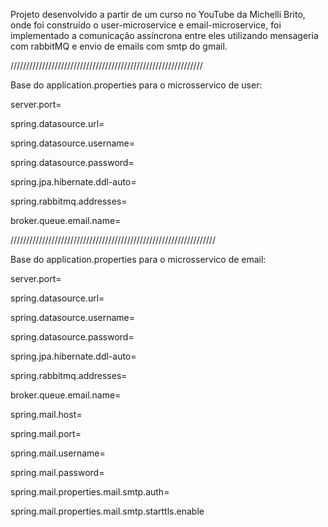 Projeto desenvolvido a partir de um curso no YouTube da Michelli Brito, onde foi construído o user-microservice e email-microservice,
foi implementado a comunicação assíncrona entre eles utilizando mensageria com rabbitMQ e envio de emails com smtp do gmail.

/////////////////////////////////////////////////////////////

Base do application.properties para o microsservico de user:

server.port=

spring.datasource.url=

spring.datasource.username=

spring.datasource.password=

spring.jpa.hibernate.ddl-auto=

spring.rabbitmq.addresses=

broker.queue.email.name=


/////////////////////////////////////////////////////////////////


Base do application.properties para o microsservico de email:

server.port=

spring.datasource.url=

spring.datasource.username=

spring.datasource.password=

spring.jpa.hibernate.ddl-auto=

spring.rabbitmq.addresses=

broker.queue.email.name=

spring.mail.host=

spring.mail.port=

spring.mail.username=

spring.mail.password=

spring.mail.properties.mail.smtp.auth=

spring.mail.properties.mail.smtp.starttls.enable
